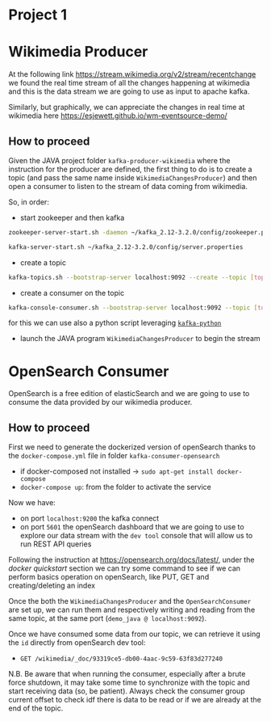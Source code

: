 # Project 1 

# Wikimedia Producer


At the following link https://stream.wikimedia.org/v2/stream/recentchange we found the real time stream of all the changes happening at wikimedia and this is the data stream we are going to use as input to apache kafka.

Similarly, but graphically, we can appreciate the changes in real time at wikimedia here https://esjewett.github.io/wm-eventsource-demo/


## How to proceed

Given the JAVA project folder `kafka-producer-wikimedia` where the instruction for the producer are defined,
the first thing to do is to create a topic (and pass the same name inside `WikimediaChangesProducer`) and then open a consumer to listen to the stream of data coming from wikimedia.

So, in order:

* start zookeeper and then kafka

```sh
zookeeper-server-start.sh -daemon ~/kafka_2.12-3.2.0/config/zookeeper.properties

kafka-server-start.sh ~/kafka_2.12-3.2.0/config/server.properties
```

* create a topic

```sh
kafka-topics.sh --bootstrap-server localhost:9092 --create --topic [topic_name] --partitions [num_of_partitions] --replication-factor 1
```

* create a consumer on the topic

```sh
kafka-console-consumer.sh --bootstrap-server localhost:9092 --topic [topic_name]
```

for this we can use also a python script leveraging [`kafka-python`](launch_consumer.py)

* launch the JAVA program `WikimediaChangesProducer` to begin the stream


# OpenSearch Consumer

OpenSearch is a free edition of elasticSearch and we are going to use to consume the data provided by our wikimedia producer.

## How to proceed

First we need to generate the dockerized version of openSearch thanks to the `docker-compose.yml` file in folder `kafka-consumer-opensearch`

* if docker-composed not installed -> `sudo apt-get install docker-compose`
* `docker-compose up`: from the folder to activate the service

Now we have:

* on port `localhost:9200` the kafka connect
* on port `5601` the openSearch dashboard that we are going to use to explore our data stream with the `dev tool` console that will allow us to run REST API queries

Following the instruction at https://opensearch.org/docs/latest/, under the *docker quickstart* section we can try some command to see if we can perform basics operation on openSearch, like PUT, GET and creating/deleting an index

Once the both the `WikimediaChangesProducer` and the `OpenSearchConsumer` are set up, we can run them and respectively writing and reading from the same topic, at the same port (`demo_java @ localhost:9092`).

Once we have consumed some data from our topic, we can retrieve it using the `id` directly from openSearch dev tool:

* `GET /wikimedia/_doc/93319ce5-db00-4aac-9c59-63f83d277240`

N.B. Be aware that when running the consumer, especially after a brute force shutdown, it may take some time to synchronize with the topic and start receiving data (so, be patient). Always check the consumer group current offset to check idf there is data to be read or if we are already at the end of the topic.